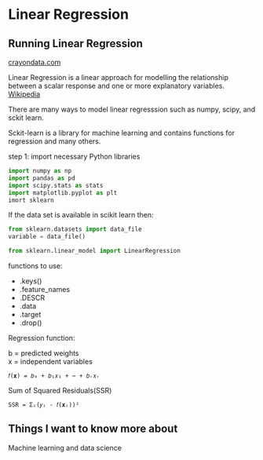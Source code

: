 # Linear Regression

## Running Linear Regression

[crayondata.com](https://www.crayondata.com/how-to-run-linear-regression-in-python-scikit-learn/)

Linear Regression is a linear approach for modelling the relationship between a scalar response and one or more explanatory variables. [Wikipedia](https://en.wikipedia.org/wiki/Linear_regression)

There are many ways to model linear regresssion such as numpy, scipy, and sckit learn.

Sckit-learn is a library for machine learning and contains functions for regression and many others.

step 1: import necessary Python libraries

```py
import numpy as np
import pandas as pd
import scipy.stats as stats
import matplotlib.pyplot as plt
imort sklearn
```

If the data set is available in scikit learn then:

```py
from sklearn.datasets import data_file
variable = data_file()
```

```py
from sklearn.linear_model import LinearRegression
```

functions to use:

- .keys()
- .feature_names
- .DESCR
- .data
- .target
- .drop()

Regression function:

b = predicted weights\
x = independent variables

`𝑓(𝐱) = 𝑏₀ + 𝑏₁𝑥₁ + ⋯ + 𝑏ᵣ𝑥ᵣ`

Sum of Squared Residuals(SSR)

`SSR = Σᵢ(𝑦ᵢ - 𝑓(𝐱ᵢ))²`

## Things I want to know more about

Machine learning and data science